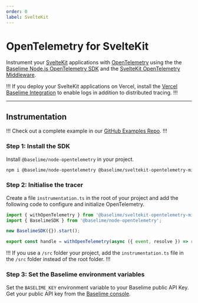 ```yaml
---
order: 0
label: SvelteKit
---
```


# OpenTelemetry for SvelteKit

Instrument your [SvelteKit](https://kit.svelte.dev/) applications with [OpenTelemetry](https://opentelemetry.io/) using the the [Baselime Node.js OpenTelemetry SDK](https://github.com/baselime/node-opentelemetry) and the [SvelteKit OpenTelemetry Middleware](https://github.com/baselime/sveltekit-opentelemetry-middleware).

!!!
If you deploy your SvelteKit applications on Vercel, install the [Vercel Baselime Integration](https://vercel.com/integrations/baselime) to enable logs in addition to distributed tracing.
!!!

---


## Instrumentation

!!!
Check out a complete example in our [GitHub Examples Repo](https://github.com/baselime/examples/tree/main/svelte-opentelemetry-vercel).
!!!

### Step 1: Install the SDK


Install `@baselime/node-opentelemetry` in your project.

```bash # :icon-terminal: terminal
npm i @baselime/node-opentelemetry @baselime/sveltekit-opentelemetry-middleware
```

### Step 2: Initialise the tracer

Create a file `instrumentation.ts` in the root of your project and add the following code to configure and initialize OpenTelemetry.


```typescript # :icon-code: instrumentation.ts
import { withOpenTelemetry } from '@baselime/sveltekit-opentelemetry-middleware'
import { BaselimeSDK } from '@baselime/node-opentelemetry';

new BaselimeSDK({}).start();

export const handle = withOpenTelemetry(async ({ event, resolve }) => resolve(event));
```

!!!
If you use a `/src` folder your project, add the `instrumentation.ts` file in the `/src` folder instead of the root folder.
!!!

### Step 3: Set the Baselime environment variables

Set the `BASELIME_KEY` environment variable to your Baselime public API Key. Get your public API key from the [Baselime console](https://console.baselime.io).

